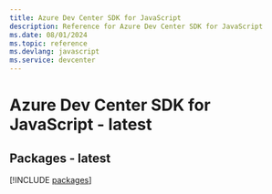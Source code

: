 ```yaml
---
title: Azure Dev Center SDK for JavaScript
description: Reference for Azure Dev Center SDK for JavaScript
ms.date: 08/01/2024
ms.topic: reference
ms.devlang: javascript
ms.service: devcenter
---
```

# Azure Dev Center SDK for JavaScript - latest
## Packages - latest
[!INCLUDE [packages](dev-center-index.md)]